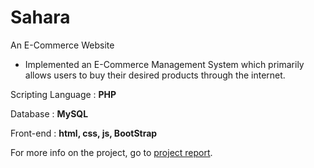 # Sahara
An E-Commerce Website

- Implemented an E-Commerce Management System which primarily allows users to buy their desired products through the internet.

Scripting Language : **PHP**

Database : **MySQL**

Front-end : **html, css, js, BootStrap**


For more info on the project, go to [project report](https://github.com/SETRAZ/Sahara/blob/main/Group%2026_Sahara-E-commerce%20website.pdf).

